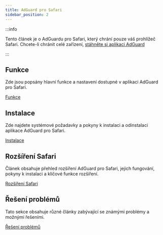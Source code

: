 ```yaml
---
title: AdGuard pro Safari
sidebar_position: 2
---
```


:::info

Tento článek je o AdGuardu pro Safari, který chrání pouze váš prohlížeč Safari. Chcete-li chránit celé zařízení, [stáhněte si aplikaci AdGuard](https://agrd.io/download-kb-adblock)

:::

## Funkce

Zde jsou popsány hlavní funkce a nastavení dostupné v aplikaci AdGuard pro Safari.

[Funkce](/adguard-for-safari/features/features.md)

## Instalace

Zde najdete systémové požadavky a pokyny k instalaci a odinstalaci aplikace AdGuard pro Safari.

[Instalace](/adguard-for-safari/installation.md)

## Rozšíření Safari

Článek obsahuje přehled rozšíření AdGuard pro Safari, jejich fungování, pokyny k instalaci a klíčové funkce rozšíření.

[Rozšíření Safari](/adguard-for-safari/extensions.md)

## Řešení problémů

Tato sekce obsahuje různé články zabývající se známými problémy a možnými řešeními.

[Řešení problémů](/adguard-for-safari/solving-problems/solving-problems.md)
